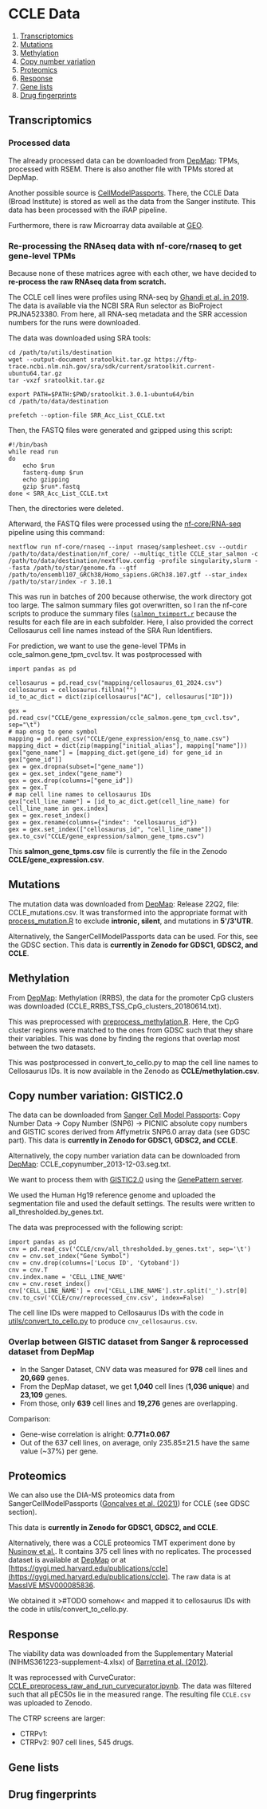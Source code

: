 # CCLE Data

1. [Transcriptomics](#transcriptomics)
2. [Mutations](#mutations)
3. [Methylation](#methylation)
4. [Copy number variation](#copy-number-variation-gistic20)
5. [Proteomics](#proteomics)
6. [Response](#response)
7. [Gene lists](#gene-lists)
8. [Drug fingerprints](#drug-fingerprints)

## Transcriptomics

### Processed data
The already processed data can be downloaded from [DepMap](https://depmap.org/portal/data_page/?tab=allData): 
TPMs, processed with RSEM. There is also another file with TPMs stored at DepMap.

Another possible source is [CellModelPassports](https://cellmodelpassports.sanger.ac.uk/downloads). 
There, the CCLE Data (Broad Institute) is stored as well as the data from the Sanger institute. 
This data has been processed with the iRAP pipeline.

Furthermore, there is raw Microarray data available at [GEO](https://www.google.com/url?q=https://www.ncbi.nlm.nih.gov/geo/query/acc.cgi?acc%3DGSE36139&sa=D&source=editors&ust=1733326672230985&usg=AOvVaw34q-kblgqEp_0fIOJ_xzRx).

### Re-processing the RNAseq data with nf-core/rnaseq to get gene-level TPMs
Because none of these matrices agree with each other, we have decided to **re-process the raw RNAseq data from scratch.**

The CCLE cell lines were profiles using RNA-seq by [Ghandi et al. in 2019](10.1038/s41586-019-1186-3). 
The data is available via the NCBI SRA Run selector as BioProject PRJNA523380. 
From here, all RNA-seq metadata and the SRR accession numbers for the runs were downloaded.

The data was downloaded using SRA tools: 
```{bash}
cd /path/to/utils/destination
wget --output-document sratoolkit.tar.gz https://ftp-trace.ncbi.nlm.nih.gov/sra/sdk/current/sratoolkit.current-ubuntu64.tar.gz
tar -vxzf sratoolkit.tar.gz

export PATH=$PATH:$PWD/sratoolkit.3.0.1-ubuntu64/bin
cd /path/to/data/destination

prefetch --option-file SRR_Acc_List_CCLE.txt
``` 
Then, the FASTQ files were generated and gzipped using this script:

```{bash}
#!/bin/bash
while read run
do
	echo $run
	fasterq-dump $run
	echo gzipping
	gzip $run*.fastq
done < SRR_Acc_List_CCLE.txt
```
Then, the directories were deleted.

Afterward, the FASTQ files were processed using the [nf-core/RNA-seq](https://nf-co.re/rnaseq/3.14.0/) pipeline using this command: 
```{bash}
nextflow run nf-core/rnaseq --input rnaseq/samplesheet.csv --outdir /path/to/data/destination/nf_core/ --multiqc_title CCLE_star_salmon -c /path/to/data/destination/nextflow.config -profile singularity,slurm --fasta /path/to/star/genome.fa --gtf /path/to/ensembl107_GRCh38/Homo_sapiens.GRCh38.107.gtf --star_index /path/to/star/index -r 3.10.1
```

This was run in batches of 200 because otherwise, the work directory got too large. 
The salmon summary files got overwritten, so I ran the nf-core scripts to produce the summary files 
([`salmon_tximport.r`](gene_expression/salmon_tximport.r) because the results for each file are in each subfolder. 
Here, I also provided the correct Cellosaurus cell line names instead of the SRA Run Identifiers.

For prediction, we want to use the gene-level TPMs in ccle_salmon.gene_tpm_cvcl.tsv. 
It was postprocessed with
```{python}
import pandas as pd

cellosaurus = pd.read_csv("mapping/cellosaurus_01_2024.csv")
cellosaurus = cellosaurus.fillna("")
id_to_ac_dict = dict(zip(cellosaurus["AC"], cellosaurus["ID"]))

gex = pd.read_csv("CCLE/gene_expression/ccle_salmon.gene_tpm_cvcl.tsv", sep="\t")
# map ensg to gene symbol
mapping = pd.read_csv("CCLE/gene_expression/ensg_to_name.csv")
mapping_dict = dict(zip(mapping["initial_alias"], mapping["name"]))
gex["gene_name"] = [mapping_dict.get(gene_id) for gene_id in gex["gene_id"]]
gex = gex.dropna(subset=["gene_name"])
gex = gex.set_index("gene_name")
gex = gex.drop(columns=["gene_id"])
gex = gex.T
# map cell line names to cellosaurus IDs
gex["cell_line_name"] = [id_to_ac_dict.get(cell_line_name) for cell_line_name in gex.index]
gex = gex.reset_index()
gex = gex.rename(columns={"index": "cellosaurus_id"})
gex = gex.set_index(["cellosaurus_id", "cell_line_name"])
gex.to_csv("CCLE/gene_expression/salmon_gene_tpms.csv")
```

This **salmon_gene_tpms.csv** file is currently the file in the Zenodo **CCLE/gene_expression.csv**.

## Mutations

The mutation data was downloaded from [DepMap](https://depmap.org/portal/data_page/?tab=allData): Release 22Q2, file: CCLE_mutations.csv. 
It was transformed into the appropriate format with [process_mutation.R](mutation/process_mutation.R) to exclude 
**intronic, silent**, and mutations in **5'/3'UTR**.

Alternatively, the SangerCellModelPassports data can be used. For this, see the GDSC section. 
This data is **currently in Zenodo for GDSC1, GDSC2, and CCLE**.

## Methylation

From [DepMap](https://depmap.org/portal/data_page/?tab=allData): Methylation (RRBS), the data for the promoter CpG clusters was
downloaded (CCLE_RRBS_TSS_CpG_clusters_20180614.txt). 

This was preprocessed with [preprocess_methylation.R](methylation/preprocess_methylation.R). Here, the CpG cluster regions 
were matched to the ones from GDSC such that they share their variables. This was done by finding the regions that overlap 
most between the two datasets.

This was postprocessed in convert_to_cello.py to map the cell line names to Cellosaurus IDs.
It is now available in the Zenodo as **CCLE/methylation.csv**.

## Copy number variation: GISTIC2.0

The data can be downloaded from [Sanger Cell Model Passports](https://cellmodelpassports.sanger.ac.uk/downloads):
Copy Number Data -> Copy Number (SNP6) -> PICNIC absolute copy numbers and GISTIC scores derived from Affymetrix SNP6.0 array data
(see GDSC part).
This data is **currently in Zenodo for GDSC1, GDSC2, and CCLE**.

Alternatively, the copy number variation data can be downloaded from [DepMap](https://depmap.org/portal/data_page/?tab=allData): 
CCLE_copynumber_2013-12-03.seg.txt. 

We want to process them with [GISTIC2.0](https://genomebiology.biomedcentral.com/articles/10.1186/gb-2011-12-4-r41) using 
the [GenePattern server](https://cloud.genepattern.org/gp/pages/index.jsf). 

We used the Human Hg19 reference genome and uploaded the segmentation file and used the default settings. The results were 
written to all_thresholded.by_genes.txt.

The data was preprocessed with the following script:
```{python}
import pandas as pd
cnv = pd.read_csv('CCLE/cnv/all_thresholded.by_genes.txt', sep='\t')
cnv = cnv.set_index("Gene Symbol")
cnv = cnv.drop(columns=['Locus ID', 'Cytoband'])
cnv = cnv.T
cnv.index.name = 'CELL_LINE_NAME'
cnv = cnv.reset_index()
cnv['CELL_LINE_NAME'] = cnv['CELL_LINE_NAME'].str.split('_').str[0]
cnv.to_csv('CCLE/cnv/reprocessed_cnv.csv', index=False)
```

The cell line IDs were mapped to Cellosaurus IDs with the code in [utils/convert_to_cello.py](utils/convert_to_cello.py) to produce 
``cnv_cellosaurus.csv``.

### Overlap between GISTIC dataset from Sanger & reprocessed dataset from DepMap

* In the Sanger Dataset, CNV data was measured for **978** cell lines and **20,669** genes.
* From the DepMap dataset, we get **1,040** cell lines (**1,036 unique**) and **23,109** genes. 
* From those, only **639** cell lines and **19,276** genes are overlapping.

Comparison: 
* Gene-wise correlation is alright: **0.771±0.067**
* Out of the 637 cell lines, on average, only 235.85±21.5 have the same value (~37%) per gene.

## Proteomics

We can also use the DIA-MS proteomics data from SangerCellModelPassports ([Gonçalves et al. (2021)](https://www.sciencedirect.com/science/article/pii/S1535610822002744)) 
for CCLE (see GDSC section).

This data is **currently in Zenodo for GDSC1, GDSC2, and CCLE**.

Alternatively, there was a CCLE proteomics TMT experiment done by [Nusinow et al.](https://www.cell.com/cell/fulltext/S0092-8674(19)31385-6?_returnURL=https%3A%2F%2Flinkinghub.elsevier.com%2Fretrieve%2Fpii%2FS0092867419313856%3Fshowall%3Dtrue).
It contains 375 cell lines with no replicates. 
The processed dataset is available at [DepMap](https://depmap.org/portal/data_page/?tab=allData) or at [https://gygi.med.harvard.edu/publications/ccle](https://gygi.med.harvard.edu/publications/ccle). The raw data is at [MassIVE MSV000085836](https://massive.ucsd.edu/ProteoSAFe/dataset.jsp?task=02cd1b6a7c674f3ebdbed300b5d9aa57).

We obtained it >#TODO somehow< and mapped it to cellosaurus IDs with the code in utils/convert_to_cello.py.

## Response

The viability data was downloaded from the Supplementary Material (NIHMS361223-supplement-4.xlsx) 
of [Barretina et al. (2012)](https://pmc.ncbi.nlm.nih.gov/articles/PMC3320027/#S2).

It was reprocessed with CurveCurator: [CCLE_preprocess_raw_and_run_curvecurator.ipynb](response%2FCCLE_preprocess_raw_and_run_curvecurator.ipynb).
The data was filtered such that all pEC50s lie in the measured range. The resulting file `CCLE.csv` was uploaded to Zenodo.

The CTRP screens are larger:
- CTRPv1: 
- CTRPv2: 907 cell lines, 545 drugs. 



## Gene lists

## Drug fingerprints

